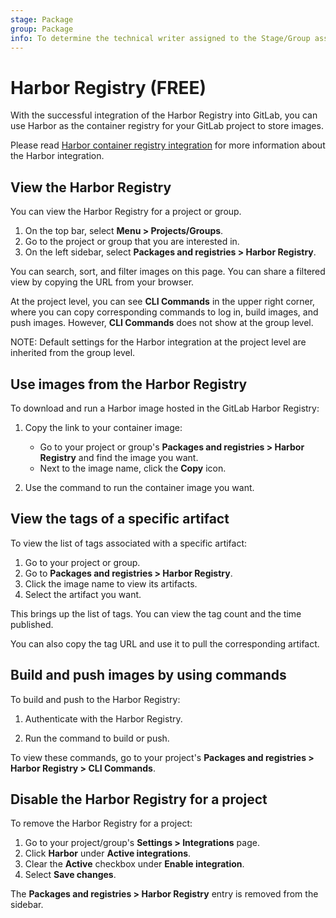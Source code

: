 ```yaml
---
stage: Package
group: Package
info: To determine the technical writer assigned to the Stage/Group associated with this page, see https://about.gitlab.com/handbook/engineering/ux/technical-writing/#assignments
---
```


# Harbor Registry **(FREE)**

With the successful integration of the Harbor Registry into GitLab, you can use Harbor as the container registry for your GitLab project to store images.

Please read [Harbor container registry integration](../../../user/project/integrations/harbor.md#harbor-container-registry-integration) for more information about the Harbor integration.

## View the Harbor Registry

You can view the Harbor Registry for a project or group.

1. On the top bar, select **Menu > Projects/Groups**.
1. Go to the project or group that you are interested in.
1. On the left sidebar, select **Packages and registries > Harbor Registry**.

You can search, sort, and filter images on this page. You can share a filtered view by copying the URL from your browser.

At the project level, you can see **CLI Commands** in the upper right corner, where you can copy corresponding commands to log in, build images, and push images. However, **CLI Commands** does not show at the group level.

NOTE:
Default settings for the Harbor integration at the project level are inherited from the group level.

## Use images from the Harbor Registry

To download and run a Harbor image hosted in the GitLab Harbor Registry:

1. Copy the link to your container image:
    - Go to your project or group's **Packages and registries > Harbor Registry**
      and find the image you want.
    - Next to the image name, click the **Copy** icon.

1. Use the command to run the container image you want.

## View the tags of a specific artifact

To view the list of tags associated with a specific artifact:

1. Go to your project or group.
1. Go to **Packages and registries > Harbor Registry**.
1. Click the image name to view its artifacts.
1. Select the artifact you want.

This brings up the list of tags. You can view the tag count and the time published.

You can also copy the tag URL and use it to pull the corresponding artifact.

## Build and push images by using commands

To build and push to the Harbor Registry:

1. Authenticate with the Harbor Registry.

1. Run the command to build or push.

To view these commands, go to your project's **Packages and registries > Harbor Registry > CLI Commands**.

## Disable the Harbor Registry for a project

To remove the Harbor Registry for a project:

1. Go to your project/group's **Settings > Integrations** page.
1. Click **Harbor** under **Active integrations**.
1. Clear the **Active** checkbox under **Enable integration**.
1. Select **Save changes**.

The **Packages and registries > Harbor Registry** entry is removed from the sidebar.

